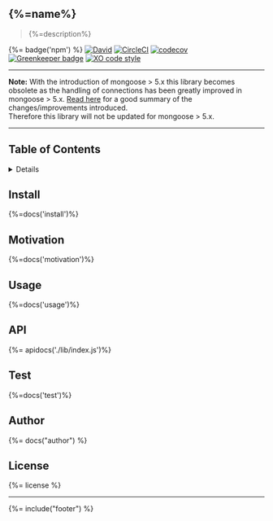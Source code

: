 ## {%=name%}
> {%=description%}

{%= badge('npm') %}
[![David](https://img.shields.io/david/stefanwalther/mongoose-connection-promise.svg)](https://github.com/stefanwalther/mongoose-connection-promise)
[![CircleCI](https://img.shields.io/circleci/project/github/stefanwalther/mongoose-connection-promise.svg)](https://circleci.com/gh/stefanwalther/mongoose-connection-promise/tree/master)
[![codecov](https://codecov.io/gh/stefanwalther/mongoose-connection-promise/branch/master/graph/badge.svg)](https://codecov.io/gh/stefanwalther/mongoose-connection-promise)
[![Greenkeeper badge](https://badges.greenkeeper.io/stefanwalther/mongoose-connection-promise.svg)](https://greenkeeper.io/)
[![XO code style](https://img.shields.io/badge/code_style-XO--space-5ed9c7.svg)](https://github.com/sindresorhus/eslint-config-xo-space)

---
**Note:** With the introduction of mongoose > 5.x this library becomes obsolete as the handling of connections has been greatly improved in mongoose > 5.x.
[Read here](http://thecodebarbarian.com/whats-new-in-mongoose-5-improved-connections.html) for a good summary of the changes/improvements introduced.  
Therefore this library will not be updated for mongoose > 5.x.

---

## Table of Contents
<details>  
  
<!-- toc -->
  
</details>

## Install
{%=docs('install')%}

## Motivation
{%=docs('motivation')%}

## Usage
{%=docs('usage')%}

## API
{%= apidocs('./lib/index.js')%}

## Test
{%=docs('test')%}

## Author
{%= docs("author") %}

## License
{%= license %}

***

{%= include("footer") %}
